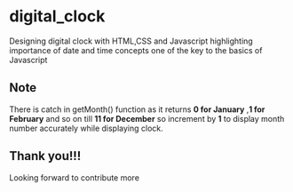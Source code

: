 # digital_clock
Designing digital clock with HTML,CSS and Javascript 
highlighting importance of date and time concepts one of the key to the basics of Javascript 
## Note
There is catch in getMonth() function as it returns **0 for January** ,**1 for February** and so on till **11 for December** so increment by **1** to display month number accurately while displaying clock.
## Thank you!!!
Looking forward to contribute more
